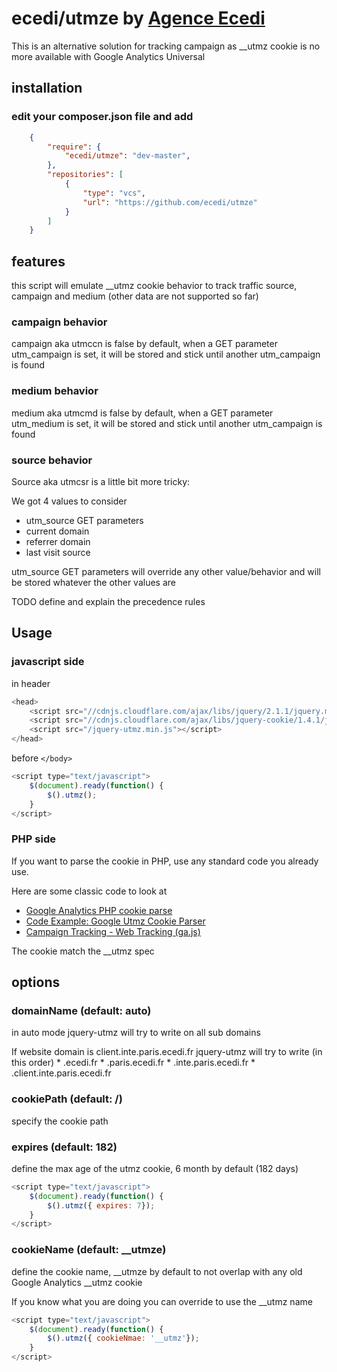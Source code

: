 # ecedi/utmze by [Agence Ecedi](http://ecedi.fr)

This is an alternative solution for tracking campaign as __utmz cookie is no more available with Google Analytics Universal

## installation

### edit your composer.json file and add

```json
	{
		"require": {
			"ecedi/utmze": "dev-master",
		},
		"repositories": [
			{
				"type": "vcs",
				"url": "https://github.com/ecedi/utmze"
			}
		]
	}
```

## features

this script will emulate __utmz cookie behavior to track traffic source, campaign and medium (other data are not supported so far)

### campaign behavior

campaign aka utmccn is false by default, when a GET parameter utm_campaign is set, it will be stored and stick until another utm_campaign is found

### medium behavior

medium aka utmcmd is false by default, when a GET parameter utm_medium is set, it will be stored and stick until another utm_campaign is found

### source behavior

Source aka utmcsr is a little bit more tricky:

We got 4 values to consider
  * utm_source GET parameters
  * current domain
  * referrer domain
  * last visit source

utm_source GET parameters will override any other value/behavior and will be stored whatever the other values are

TODO define and explain the precedence rules

## Usage

### javascript side

in header
```javascript
<head>
	<script src="//cdnjs.cloudflare.com/ajax/libs/jquery/2.1.1/jquery.min.js"></script>
    <script src="//cdnjs.cloudflare.com/ajax/libs/jquery-cookie/1.4.1/jquery.cookie.min.js"></script>
    <script src="/jquery-utmz.min.js"></script>
</head>
```

before ``</body>``

```javascript
<script type="text/javascript">
    $(document).ready(function() {
        $().utmz();
    }
</script>
```

### PHP side

If you want to parse the cookie in PHP, use any standard code you already use. 

Here are some classic code to look at
  * [Google Analytics PHP cookie parse](http://joaocorreia.pt/google-analytics-scripts/google-analytics-php-cookie-parser/)
  * [Code Example: Google Utmz Cookie Parser](http://daleconboy.com/portfolio/code/google-utmz-cookie-parser)
  * [Campaign Tracking - Web Tracking (ga.js)](https://developers.google.com/analytics/devguides/collection/gajs/gaTrackingCampaigns?hl=fr)

The cookie match the __utmz spec

## options

###  domainName (default: auto)

in auto mode jquery-utmz will try to write on all sub domains

If website domain is client.inte.paris.ecedi.fr jquery-utmz will try to write (in this order)
	* .ecedi.fr
	* .paris.ecedi.fr
	* .inte.paris.ecedi.fr
	* .client.inte.paris.ecedi.fr

### cookiePath (default: /)

specify the cookie path 

### expires (default: 182)

define the max age of the utmz cookie, 6 month by default (182 days)

```javascript
<script type="text/javascript">
    $(document).ready(function() {
        $().utmz({ expires: 7});
    }
</script>
```

### cookieName (default: __utmze)

define the cookie name, __utmze by default to not overlap with any old Google Analytics __utmz cookie

If you know what you are doing you can override to use the __utmz name

```javascript
<script type="text/javascript">
    $(document).ready(function() {
        $().utmz({ cookieNmae: '__utmz'});
    }
</script>
```



